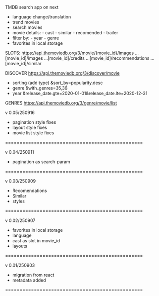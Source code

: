 TMDB search app on next

- language change/translation
- trend movies
- search movies
- movie details: - cast - similar - recomended - trailer
- filter by: - year - genre
- favorites in local storage

SLOTS:
https://api.themoviedb.org/3/movie/{movie_id}/images
...[movie_id]/images
...[movie_id]/credits
...[movie_id]/recommendations
...[movie_id]/similar

DISCOVER
https://api.themoviedb.org/3/discover/movie

- sorting (add type)
  &sort_by=popularity.desc
- genre
  &with_genres=35,36
- year
  &release_date.gte=2020-01-01&release_date.lte=2020-12-31

GENRES
https://api.themoviedb.org/3/genre/movie/list

v 0.05/250916

- pagination style fixes
- layout style fixes
- movie list style fixes

================================================

v 0.04/250911

- pagination as search-param

================================================

v 0.03/250909

- Recomendations
- Similar
- styles

================================================

v 0.02/250907

- favorites in local storage
- language
- cast as slot in movie_id
- layouts

================================================

v 0.01/250903

- migration from react
- metadata added

================================================
